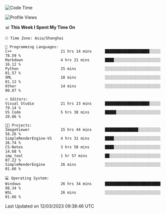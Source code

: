 <!--START_SECTION:waka-->
![Code Time](http://img.shields.io/badge/Code%20Time-755%20hrs%2030%20mins-blue)

![Profile Views](http://img.shields.io/badge/Profile%20Views-3-blue)

📊 **This Week I Spent My Time On** 

```text
🕑︎ Time Zone: Asia/Shanghai

💬 Programming Languages: 
C++                      21 hrs 14 mins      ████████████████████░░░░░   78.59 % 
Markdown                 4 hrs 21 mins       ████░░░░░░░░░░░░░░░░░░░░░   16.12 % 
Python                   25 mins             ░░░░░░░░░░░░░░░░░░░░░░░░░   01.57 % 
XML                      18 mins             ░░░░░░░░░░░░░░░░░░░░░░░░░   01.12 % 
Other                    14 mins             ░░░░░░░░░░░░░░░░░░░░░░░░░   00.87 % 

🔥 Editors: 
Visual Studio            21 hrs 23 mins      ████████████████████░░░░░   79.14 % 
VS Code                  5 hrs 38 mins       █████░░░░░░░░░░░░░░░░░░░░   20.86 % 

🐱‍💻 Projects: 
ImageViewer              15 hrs 44 mins      ███████████████░░░░░░░░░░   58.26 % 
SimpleRenderEngine-VS    4 hrs 31 mins       ████░░░░░░░░░░░░░░░░░░░░░   16.74 % 
CS-Notes                 3 hrs 58 mins       ████░░░░░░░░░░░░░░░░░░░░░   14.68 % 
imp_tool                 1 hr 57 mins        ██░░░░░░░░░░░░░░░░░░░░░░░   07.22 % 
SimpleRenderEngine       26 mins             ░░░░░░░░░░░░░░░░░░░░░░░░░   01.66 % 

💻 Operating System: 
Windows                  26 hrs 34 mins      █████████████████████████   98.34 % 
WSL                      26 mins             ░░░░░░░░░░░░░░░░░░░░░░░░░   01.66 % 
```


 Last Updated on 12/03/2023 09:38:46 UTC
<!--END_SECTION:waka-->